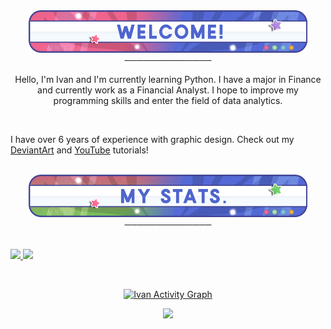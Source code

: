 <div align="center">
  <a href="https://github.com/IvanTsukei">
    <img src="welcome.png" alt="IvanTsukei Welcome Banner" width="446" height="68">
  </a>
<br />
──────────────
<p align="center">
Hello, I'm Ivan and I'm currently learning Python. I have a major in Finance and currently work as a Financial Analyst. I hope to improve my programming skills and enter the field of data analytics. 
</p>
</div>
<br>

I have over 6 years of experience with graphic design. Check out my [DeviantArt](https://www.deviantart.com/ivantsukei) and [YouTube](https://www.youtube.com/c/Tsukei) tutorials!


<br>

<div align="center">
  <a href="https://github.com/IvanTsukei">
    <img src="MyStats.png" alt="IvanTsukei MyStats Banner" width="446" height="68">
  </a>
<br />
──────────────
<br>
<br/>
<p align="left">
  <a href="https://abhigyantrips.dev/">
  <img width="49.5%" src="https://github-readme-stats.vercel.app/api?username=IvanTsukei&show_icons=true&theme=tokyonight&hide_border=true" />
    <img width="49.5%" src="https://github-readme-streak-stats.herokuapp.com/?user=IvanTsukei&theme=tokyonight&hide_border=true" />
  </a>
</p>
<br>

[![Ivan Activity Graph](https://activity-graph.herokuapp.com/graph?username=IvanTsukei&custom_title=IvanTsukei's%20Contribution%20Graph&theme=tokyonight&bg_color=1a1b27&hide_border=true&line=d1a01f&point=c58545)](https://IvanTsukei.dev)

<p>
<div align="center">
  <img src="https://img.shields.io/badge/-Python-98b982?style=for-the-badge&logo=python&logoColor=98b982&labelColor=282828">
</div>
</p>

